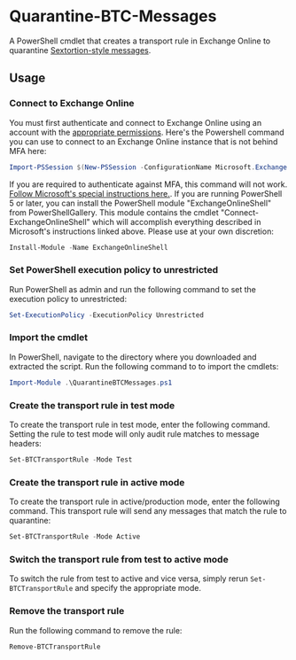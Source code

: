 # Quarantine-BTC-Messages
A PowerShell cmdlet that creates a transport rule in Exchange Online to quarantine [Sextortion-style messages](https://krebsonsecurity.com/2018/07/sextortion-scam-uses-recipients-hacked-passwords/).

## Usage

### Connect to Exchange Online

You must first authenticate and connect to Exchange Online using an account with the [appropriate permissions](https://docs.microsoft.com/en-us/exchange/permissions-exo/permissions-exo). Here's the Powershell command you can use to connect to an Exchange Online instance that is not behind MFA here:

```powershell
Import-PSSession $(New-PSSession -ConfigurationName Microsoft.Exchange -ConnectionUri https://outlook.office365.com/powershell-liveid/ -Credential $(Get-Credential) -Authentication Basic -AllowRedirection) -DisableNameChecking
```

If you are required to authenticate against MFA, this command will not work. [Follow Microsoft's special instructions here.](https://docs.microsoft.com/en-us/powershell/exchange/exchange-online/connect-to-exchange-online-powershell/mfa-connect-to-exchange-online-powershell?view=exchange-ps). If you are running PowerShell 5 or later, you can install the PowerShell module "ExchangeOnlineShell" from PowerShellGallery. This module contains the cmdlet "Connect-ExchangeOnlineShell" which will accomplish everything described in Microsoft's instructions linked above. Please use at your own discretion:

```powershell
Install-Module -Name ExchangeOnlineShell
```

### Set PowerShell execution policy to unrestricted

Run PowerShell as admin and run the following command to set the execution policy to unrestricted:

```powershell
Set-ExecutionPolicy -ExecutionPolicy Unrestricted
```

### Import the cmdlet

In PowerShell, navigate to the directory where you downloaded and extracted the script. Run the following command to to import the cmdlets:

```powershell
Import-Module .\QuarantineBTCMessages.ps1
```

### Create the transport rule in test mode

To create the transport rule in test mode, enter the following command. Setting the rule to test mode will only audit rule matches to message headers:

```powershell
Set-BTCTransportRule -Mode Test
```

### Create the transport rule in active mode

To create the transport rule in active/production mode, enter the following command. This transport rule will send any messages that match the rule to quarantine:

```powershell
Set-BTCTransportRule -Mode Active
```

### Switch the transport rule from test to active mode

To switch the rule from test to active and vice versa, simply rerun `Set-BTCTransportRule` and specify the appropriate mode.

### Remove the transport rule

Run the following command to remove the rule:

```powershell
Remove-BTCTransportRule
```



